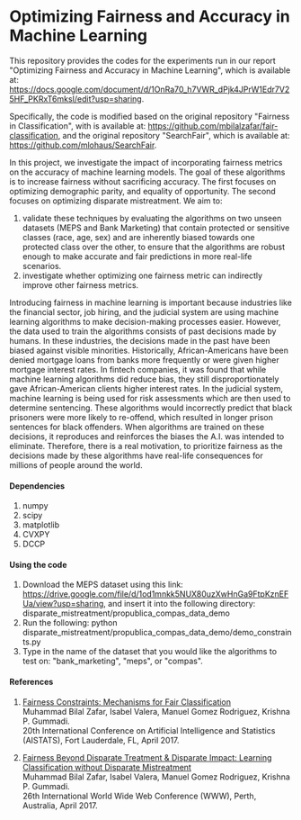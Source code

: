 # Optimizing Fairness and Accuracy in Machine Learning

This repository provides the codes for the experiments run in our report "Optimizing Fairness and Accuracy in Machine Learning", which is available at: https://docs.google.com/document/d/1OnRa70_h7VWR_dPjk4JPrW1Edr7V25HF_PKRxT6mksI/edit?usp=sharing. 

Specifically, the code is modified based on the original repository "Fairness in Classification", with is available at: https://github.com/mbilalzafar/fair-classification, and the original repository "SearchFair", which is available at: https://github.com/mlohaus/SearchFair.

In this project, we investigate the impact of incorporating fairness metrics on the accuracy of machine learning models. The goal of these algorithms is to increase fairness without sacrificing accuracy. The first focuses on optimizing demographic parity, and equality of opportunity. The second focuses on optimizing disparate mistreatment. We aim to: 
1. validate these techniques by evaluating the algorithms on two unseen datasets (MEPS and Bank Marketing) that contain protected or sensitive classes (race, age, sex) and are inherently biased towards one protected class over the other, to ensure that the algorithms are robust enough to make accurate and fair predictions in more real-life scenarios.
2. investigate whether optimizing one fairness metric can indirectly improve other fairness metrics. 

Introducing fairness in machine learning is important because industries like the financial sector, job hiring, and the judicial system are using machine learning algorithms to make decision-making processes easier. However, the data used to train the algorithms consists of past decisions made by humans. In these industries, the decisions made in the past have been biased against visible minorities. Historically, African-Americans have been denied mortgage loans from banks more frequently or were given higher mortgage interest rates. In fintech companies, it was found that while machine learning algorithms did reduce bias, they still disproportionately gave African-American clients higher interest rates. In the judicial system, machine learning is being used for risk assessments which are then used to determine sentencing. These algorithms would incorrectly predict that black prisoners were more likely to re-offend, which resulted in longer prison sentences for black offenders. When algorithms are trained on these decisions, it reproduces and reinforces the biases the A.I. was intended to eliminate. Therefore, there is a real motivation, to prioritize fairness as the decisions made by these algorithms have real-life consequences for millions of people around the world.


#### Dependencies 
1. numpy
2. scipy
3. matplotlib
4. CVXPY
5. DCCP

#### Using the code

1. Download the MEPS dataset using this link: https://drive.google.com/file/d/1od1mnkk5NUX80uzXwHnGa9FtpKznEFUa/view?usp=sharing, and insert it into the following directory: disparate_mistreatment/propublica_compas_data_demo
2. Run the following: python disparate_mistreatment/propublica_compas_data_demo/demo_constraints.py
3. Type in the name of the dataset that you would like the algorithms to test on: "bank_marketing", "meps", or "compas".


#### References
1. <a href="http://arxiv.org/abs/1507.05259" target="_blank">Fairness Constraints: Mechanisms for Fair Classification</a> <br>
Muhammad Bilal Zafar, Isabel Valera, Manuel Gomez Rodriguez, Krishna P. Gummadi. <br>
20th International Conference on Artificial Intelligence and Statistics (AISTATS), Fort Lauderdale, FL, April 2017.
 
 
2. <a href="https://arxiv.org/abs/1610.08452" target="_blank">Fairness Beyond Disparate Treatment & Disparate Impact: Learning Classification without Disparate Mistreatment</a> <br>
Muhammad Bilal Zafar, Isabel Valera, Manuel Gomez Rodriguez, Krishna P. Gummadi. <br>
26th International World Wide Web Conference (WWW), Perth, Australia, April 2017.